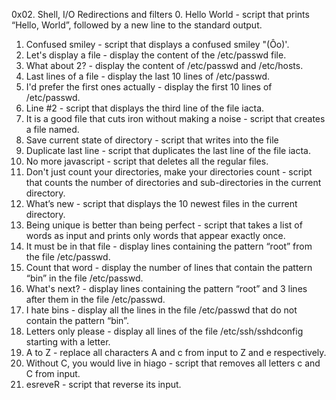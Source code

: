0x02. Shell, I/O Redirections and filters
0. Hello World - script that prints “Hello, World”, followed by a new line to the standard output.
1. Confused smiley - script that displays a confused smiley "(Ôo)'.
2. Let's display a file - display the content of the /etc/passwd file.
3. What about 2? - display the content of /etc/passwd and /etc/hosts.
4. Last lines of a file - display the last 10 lines of /etc/passwd.
5. I'd prefer the first ones actually - display the first 10 lines of /etc/passwd.
6. Line #2 - script that displays the third line of the file iacta.
7. It is a good file that cuts iron without making a noise - script that creates a file named.
8. Save current state of directory - script that writes into the file 
9. Duplicate last line -  script that duplicates the last line of the file iacta.
10. No more javascript - script that deletes all the regular files.
11. Don't just count your directories, make your directories count - script that counts the number of directories and sub-directories in the current directory.
12. What’s new - script that displays the 10 newest files in the current directory.
13. Being unique is better than being perfect - script that takes a list of words as input and prints only words that appear exactly once.
14. It must be in that file - display lines containing the pattern “root” from the file /etc/passwd.
15. Count that word - display the number of lines that contain the pattern “bin” in the file /etc/passwd.
16. What's next? - display lines containing the pattern “root” and 3 lines after them in the file /etc/passwd.
17. I hate bins - display all the lines in the file /etc/passwd that do not contain the pattern “bin”.
18. Letters only please - display all lines of the file /etc/ssh/sshdconfig starting with a letter.
19. A to Z - replace all characters A and c from input to Z and e respectively.
20. Without C, you would live in hiago - script that removes all letters c and C from input.
21. esreveR - script that reverse its input.
